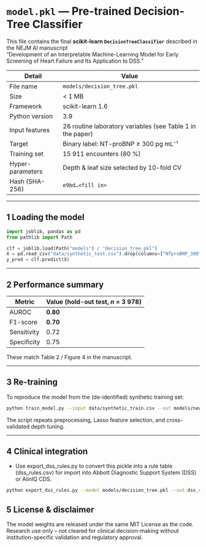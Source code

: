 # `model.pkl` — Pre-trained Decision-Tree Classifier  

This file contains the final **scikit-learn `DecisionTreeClassifier`** described in the NEJM AI manuscript  
“Development of an Interpretable Machine-Learning Model for Early Screening of Heart Failure and Its Application to DSS.”

| Detail | Value |
|--------|-------|
| File name | `models/decision_tree.pkl` |
| Size | < 1 MB |
| Framework | scikit-learn 1.6 |
| Python version | 3.9 |
| Input features | 26 routine laboratory variables (see Table 1 in the paper) |
| Target | Binary label: NT-proBNP ≥ 300 pg mL⁻¹ |
| Training set | 15 911 encounters (80 %) |
| Hyper-parameters | Depth & leaf size selected by 10-fold CV |
| Hash (SHA-256) | `e9bd…<fill in>` |

---

## 1  Loading the model

```python
import joblib, pandas as pd
from pathlib import Path

clf = joblib.load(Path("models") / "decision_tree.pkl")
X = pd.read_csv("data/synthetic_test.csv").drop(columns=["NTproBNP_300"])
y_pred = clf.predict(X)

```
---

## 2 Performance summary

| Metric      | Value (hold-out test, *n* = 3 978) |
| ----------- | ---------------------------------- |
| AUROC       | **0.80**                           |
| F1-score    | **0.70**                           |
| Sensitivity | 0.72                               |
| Specificity | 0.75                               |

These match Table 2 / Figure 4 in the manuscript.

---

## 3 Re-training

To reproduce the model from the (de-identified) synthetic training set:

```bash
python train_model.py --input data/synthetic_train.csv --out models/new_tree.pkl
```
The script repeats preprocessing, Lasso feature selection, and cross-validated depth tuning.

---

## 4 Clinical integration
* Use export_dss_rules.py to convert this pickle into a rule table (dss_rules.csv) for import into Abbott Diagnostic Support System (DSS) or AlinIQ CDS.

```bash
python export_dss_rules.py --model models/decision_tree.pkl --out dss_rules.csv
```

## 5 License & disclaimer

The model weights are released under the same MIT License as the code.
Research use only – not cleared for clinical decision-making without institution-specific validation and regulatory approval.


